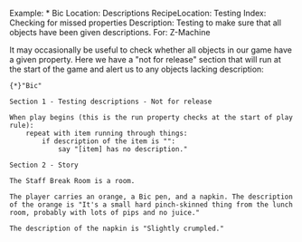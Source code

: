 Example: * Bic
Location: Descriptions
RecipeLocation: Testing
Index: Checking for missed properties
Description: Testing to make sure that all objects have been given descriptions.
For: Z-Machine

  
It may occasionally be useful to check whether all objects in our game have a given property. Here we have a "not for release" section that will run at the start of the game and alert us to any objects lacking description:

  

``` inform7
{*}"Bic"

Section 1 - Testing descriptions - Not for release

When play begins (this is the run property checks at the start of play rule):
	repeat with item running through things:
		if description of the item is "":
			say "[item] has no description."

Section 2 - Story

The Staff Break Room is a room.

The player carries an orange, a Bic pen, and a napkin. The description of the orange is "It's a small hard pinch-skinned thing from the lunch room, probably with lots of pips and no juice."

The description of the napkin is "Slightly crumpled."
```

